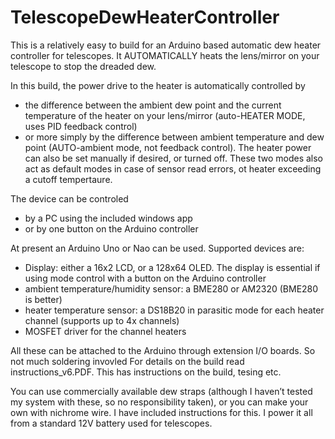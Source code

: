 # TelescopeDewHeaterController
This is a relatively easy to build for an Arduino based automatic dew heater controller for telescopes. It AUTOMATICALLY heats the lens/mirror on your telescope to stop the dreaded dew.

In this build, the power drive to the heater is automatically controlled by 
- the difference between the ambient dew point and the current temperature of the heater on your lens/mirror (auto-HEATER MODE, uses PID feedback control)
- or more simply by the difference between ambient temperature and dew point (AUTO-ambient mode, not feedback control). 
The heater power can also be set manually if desired, or turned off. These two modes also act as default modes in case of sensor read errors, ot heater exceeding a cutoff tempertaure.

The device can be controled
- by a PC using the included windows app
- or by one button on the Arduino controller

At present an Arduino Uno or Nao can be used. Supported devices are:
- Display: either a 16x2 LCD, or a 128x64 OLED. The display is essential if using mode control with a button on the Arduino controller
- ambient temperature/humidity sensor: a BME280 or AM2320 (BME280 is better)
- heater temperature sensor: a DS18B20 in parasitic mode for each heater channel (supports up to 4x channels)
- MOSFET driver for the channel heaters

All these can be attached to the Arduino through extension I/O boards. So not much soldering invovled
For details on the build read  instructions_v6.PDF. This has instructions on the build, tesing etc.

You can use commercially available dew straps (although I haven’t tested my system with these, so no responsibility taken), or you can make your own with nichrome wire. I have included instructions for this. I power it all from a standard 12V battery used for telescopes.
